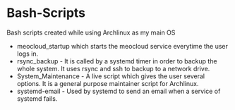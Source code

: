 # Bash-Scripts
Bash scripts created while using Archlinux as my main OS

- meocloud_startup which starts the meocloud service everytime the user logs in. 
- rsync_backup - It is called by a systemd timer in order to backup the whole system. It uses rsync and ssh to backup to a network drive.
- System_Maintenance - A live script which gives the user several options. It is a general purpose maintainer script for Archlinux.
- systemd-email - Used by systemd to send an email when a service of systemd fails. 

